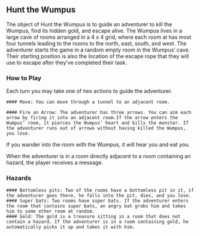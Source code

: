 ## Hunt the Wumpus

The object of Hunt the Wumpus is to guide an adventurer to kill the Wumpus, find its
hidden gold, and escape alive. The Wumpus lives in a large cave of rooms arranged in
a 4 x 4 grid, where each room at has most four tunnels leading to the rooms to the
north, east, south, and west.
The adventurer starts the game in a random empty room in the Wumpus’ cave. Their
starting position is also the location of the escape rope that they will use to escape after they’ve completed their task.


### How to Play

Each turn you may take one of two actions to guide the adventurer.
	
	#### Move: You can move through a tunnel to an adjacent room.

	#### Fire an Arrow: The adventurer has three arrows. You can aim each arrow by firing it into an adjacent room.If the arrow enters the Wumpus’ room, it pierces the Wumpus’ heart and kills the monster. If the adventurer runs out of arrows without having killed the Wumpus, you lose. 

If you wander into the room with the Wumpus, it will hear you and eat you. 

When the adventurer is in a room directly adjacent to a room containing an hazard, the player receives a message.

### Hazards

	#### Bottomless pits: Two of the rooms have a bottomless pit in it, if the adventurer goes there, he falls into the pit, dies, and you lose. 
	#### Super bats: Two rooms have super bats. If the adventurer enters the room that contains super bats, an angry bat grabs him and takes him to some other room at random.
	#### Gold: The gold is a treasure sitting in a room that does not contain a hazard. If the adventurer is in a room containing gold, he automatically picks it up and takes it with him. 